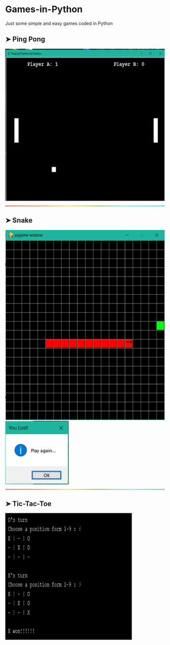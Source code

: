 # Games-in-Python
Just some simple and easy games coded in Python 

## ➤ Ping Pong
<img src="Ping Pong/image.PNG" width="600" height="480" >

<img src="rainbow.png">

## ➤ Snake
<img src="Snake/Game.PNG" width="600" height="600">
<img src="Snake/msgBox.PNG" width="200" height="200">

<img src="rainbow.png">

## ➤ Tic-Tac-Toe
<img src="Tic-Tac-Toe/image.PNG" width="400" height="400">
